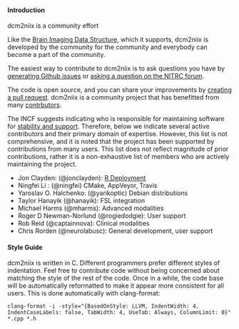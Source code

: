 #### Introduction

dcm2niix is a community effort

Like the [Brain Imaging Data Structure](https://bids.neuroimaging.io/get_involved.html), which it supports, dcm2niix is developed by the community for the community and everybody can become a part of the community.

The easiest way to contribute to dcm2niix is to ask questions you have by [generating Github issues](https://github.com/rordenlab/dcm2niix/issues) or [asking a question on the NITRC forum](https://www.nitrc.org/forum/?group_id=880). 

The code is open source, and you can share your improvements by [creating a pull request](https://github.com/rordenlab/dcm2niix/pulls).
dcm2niix is a community project that has benefitted from many [contrbutors](https://github.com/rordenlab/dcm2niix/graphs/contributors). 

The INCF suggests indicating who is responsible for maintaining software for [stability and support](https://incf.org/incf-standards-review-criteria-v20). Therefore, below we indicate several active contributors and their primary domain of expertise. However, this list is not comprehensive, and it is noted that the project has been supported by contributions from many users. This list does not reflect magnitude of prior contributions, rather it is a non-exhaustive list of members who are actively maintaining the project.

 - Jon Clayden: (@jonclayden): [R Deployment](https://github.com/jonclayden/divest)
 - Ningfei Li : (@ningfei) CMake, AppVeyor, Travis
 - Yaroslav O. Halchenko: (@yarikoptic) Debian distributions
 - Taylor Hanayik (@hanayik): FSL integration
 - Michael Harms (@mharms): Advanced modalities
 - Roger D Newman-Norlund (@rogiedodgie): User support
 - Rob Reid (@captainnova): Clinical modalities
 - Chris Rorden (@neurolabusc): General development, user support
 
#### Style Guide

dcm2niix is written in C. Different programmers prefer different styles of indentation. Feel free to contribute code without being concerned about matching the style of the rest of the code. Once in a while, the code base will be automatically reformatted to make it appear more consistent for all users. This is done automatically with clang-format:

```
clang-format -i -style="{BasedOnStyle: LLVM, IndentWidth: 4, IndentCaseLabels: false, TabWidth: 4, UseTab: Always, ColumnLimit: 0}" *.cpp *.h
```
